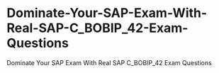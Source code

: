 # Dominate-Your-SAP-Exam-With-Real-SAP-C_BOBIP_42-Exam-Questions
Dominate Your SAP Exam With Real SAP C_BOBIP_42 Exam Questions
